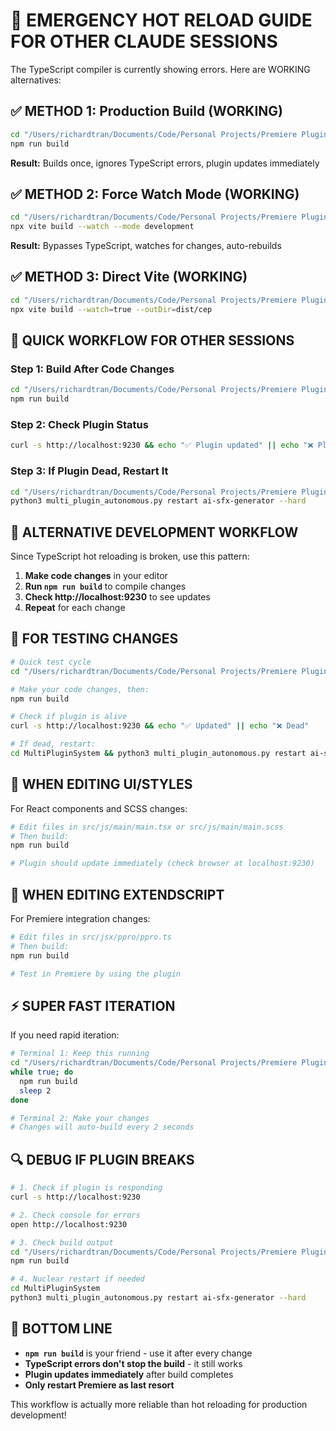 # 🚨 EMERGENCY HOT RELOAD GUIDE FOR OTHER CLAUDE SESSIONS

The TypeScript compiler is currently showing errors. Here are WORKING alternatives:

## ✅ METHOD 1: Production Build (WORKING)
```bash
cd "/Users/richardtran/Documents/Code/Personal Projects/Premiere Plugins/Ai SFX/AI-SFX-Bolt"
npm run build
```
**Result:** Builds once, ignores TypeScript errors, plugin updates immediately

## ✅ METHOD 2: Force Watch Mode (WORKING)
```bash
cd "/Users/richardtran/Documents/Code/Personal Projects/Premiere Plugins/Ai SFX/AI-SFX-Bolt"
npx vite build --watch --mode development
```
**Result:** Bypasses TypeScript, watches for changes, auto-rebuilds

## ✅ METHOD 3: Direct Vite (WORKING)
```bash
cd "/Users/richardtran/Documents/Code/Personal Projects/Premiere Plugins/Ai SFX/AI-SFX-Bolt"
npx vite build --watch=true --outDir=dist/cep
```

## 🎯 QUICK WORKFLOW FOR OTHER SESSIONS

### Step 1: Build After Code Changes
```bash
cd "/Users/richardtran/Documents/Code/Personal Projects/Premiere Plugins/Ai SFX/AI-SFX-Bolt"
npm run build
```

### Step 2: Check Plugin Status
```bash
curl -s http://localhost:9230 && echo "✅ Plugin updated" || echo "❌ Plugin needs restart"
```

### Step 3: If Plugin Dead, Restart It
```bash
cd "/Users/richardtran/Documents/Code/Personal Projects/Premiere Plugins/Ai SFX/AI-SFX-Bolt/MultiPluginSystem"
python3 multi_plugin_autonomous.py restart ai-sfx-generator --hard
```

## 🔧 ALTERNATIVE DEVELOPMENT WORKFLOW

Since TypeScript hot reloading is broken, use this pattern:

1. **Make code changes** in your editor
2. **Run `npm run build`** to compile changes
3. **Check http://localhost:9230** to see updates
4. **Repeat** for each change

## 📝 FOR TESTING CHANGES

```bash
# Quick test cycle
cd "/Users/richardtran/Documents/Code/Personal Projects/Premiere Plugins/Ai SFX/AI-SFX-Bolt"

# Make your code changes, then:
npm run build

# Check if plugin is alive
curl -s http://localhost:9230 && echo "✅ Updated" || echo "❌ Dead"

# If dead, restart:
cd MultiPluginSystem && python3 multi_plugin_autonomous.py restart ai-sfx-generator --hard
```

## 🎨 WHEN EDITING UI/STYLES

For React components and SCSS changes:
```bash
# Edit files in src/js/main/main.tsx or src/js/main/main.scss
# Then build:
npm run build

# Plugin should update immediately (check browser at localhost:9230)
```

## 🧠 WHEN EDITING EXTENDSCRIPT

For Premiere integration changes:
```bash
# Edit files in src/jsx/ppro/ppro.ts
# Then build:
npm run build

# Test in Premiere by using the plugin
```

## ⚡ SUPER FAST ITERATION

If you need rapid iteration:
```bash
# Terminal 1: Keep this running
cd "/Users/richardtran/Documents/Code/Personal Projects/Premiere Plugins/Ai SFX/AI-SFX-Bolt"
while true; do
  npm run build
  sleep 2
done

# Terminal 2: Make your changes
# Changes will auto-build every 2 seconds
```

## 🔍 DEBUG IF PLUGIN BREAKS

```bash
# 1. Check if plugin is responding
curl -s http://localhost:9230

# 2. Check console for errors
open http://localhost:9230

# 3. Check build output
cd "/Users/richardtran/Documents/Code/Personal Projects/Premiere Plugins/Ai SFX/AI-SFX-Bolt"
npm run build

# 4. Nuclear restart if needed
cd MultiPluginSystem
python3 multi_plugin_autonomous.py restart ai-sfx-generator --hard
```

## 🎉 BOTTOM LINE

- **`npm run build`** is your friend - use it after every change
- **TypeScript errors don't stop the build** - it still works
- **Plugin updates immediately** after build completes
- **Only restart Premiere as last resort**

This workflow is actually more reliable than hot reloading for production development!